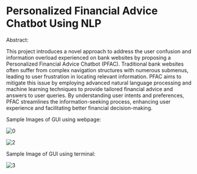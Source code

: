# Personalized Financial Advice Chatbot Using NLP

Abstract:

This project introduces a novel approach to address the user confusion and information overload experienced on bank websites by proposing a Personalized Financial Advice Chatbot (PFAC). Traditional bank websites often suffer from complex navigation structures with numerous submenus, leading to user frustration in locating relevant information. PFAC aims to mitigate this issue by employing advanced natural language processing and machine learning techniques to provide tailored financial advice and answers to user queries. By understanding user intents and preferences, PFAC streamlines the information-seeking process, enhancing user experience and facilitating better financial decision-making.

Sample Images of GUI using webpage:

![0](https://github.com/MeghashyamAVV/PFAC-Using-NLP/assets/89058234/fcfe3ae3-3c77-4af9-b3f8-240f4fcb7526)

![2](https://github.com/MeghashyamAVV/PFAC-Using-NLP/assets/89058234/7fa9261e-7586-498d-b9f2-929e4f1e5395)

Sample Image of GUI using terminal:

![3](https://github.com/MeghashyamAVV/PFAC-Using-NLP/assets/89058234/b743a76d-4586-412e-9683-357bcdb27cbf)
